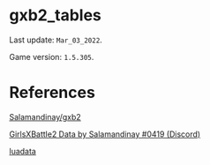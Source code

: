 # gxb2_tables

Last update: `Mar_03_2022`.

Game version: `1.5.305`.

# References

[Salamandinay/gxb2](https://github.com/Salamandinay/gxb2)

[GirlsXBattle2 Data by Salamandinay #0419 (Discord)](https://docs.google.com/spreadsheets/d/14LepRzkMoStHXfFlnGFAPcUH99zCoALY6m0qysrRlgA/edit#gid=1187364502)

[luadata](https://github.com/leafvmaple/luadata)
